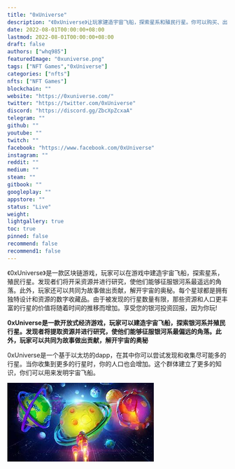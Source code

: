 ```yaml
---
title: "0xUniverse"
description: "《0xUniverse》让玩家建造宇宙飞船，探索星系和殖民行星。你可以购买、出售和交易你的加密收藏品"
date: 2022-08-01T00:00:00+08:00
lastmod: 2022-08-01T00:00:00+08:00
draft: false
authors: ["whq985"]
featuredImage: "0xuniverse.png"
tags: ["NFT Games","0xUniverse"]
categories: ["nfts"]
nfts: ["NFT Games"]
blockchain: ""
website: "https://0xuniverse.com/"
twitter: "https://twitter.com/0xUniverse"
discord: "https://discord.gg/ZbcXpZcxaA"
telegram: ""
github: ""
youtube: ""
twitch: ""
facebook: "https://www.facebook.com/0xUniverse"
instagram: ""
reddit: ""
medium: ""
steam: ""
gitbook: ""
googleplay: ""
appstore: ""
status: "Live"
weight: 
lightgallery: true
toc: true
pinned: false
recommend: false
recommend1: false
---
```

<p>《0xUniverse》是一款区块链游戏，玩家可以在游戏中建造宇宙飞船，探索星系，殖民行星。发现者们将开采资源并进行研究，使他们能够征服银河系最遥远的角落。此外，玩家还可以共同为故事做出贡献，解开宇宙的奥秘。每个星球都是拥有独特设计和资源的数字收藏品。由于被发现的行星数量有限，那些资源和人口更丰富的行星的价值将随着时间的推移而增加。享受您的银河投资回报，因为你玩!</p>

**0xUniverse是一款开放式经济游戏，玩家可以建造宇宙飞船，探索银河系并殖民行星。发现者将提取资源并进行研究，使他们能够征服银河系最偏远的角落。此外，玩家可以共同为故事做出贡献，解开宇宙的奥秘**

0xUniverse是一个基于以太坊的dapp，在其中你可以尝试发现和收集尽可能多的行星。当你收集到更多的行星时，你的人口也会增加。这个群体建立了更多的知识，你们可以用来发明宇宙飞船。

![OIP](OIP.jpg)
